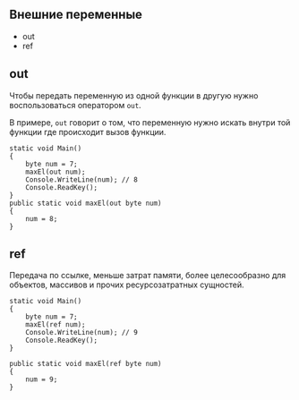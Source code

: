 ## Внешние переменные
* out
* ref

## out
Чтобы передать переменную из одной функции в другую нужно воспользоваться оператором `out`.

В примере, `out` говорит о том, что переменную нужно искать внутри той функции где происходит вызов функции.

    static void Main()
    {
        byte num = 7;
        maxEl(out num);
        Console.WriteLine(num); // 8
        Console.ReadKey();
    }
    public static void maxEl(out byte num)
    {
        num = 8;
    }

## ref
Передача по ссылке, меньше затрат памяти, более целесообразно для объектов, массивов и прочих ресурсозатратных сущностей.

    static void Main()
    {
        byte num = 7;
        maxEl(ref num);
        Console.WriteLine(num); // 9
        Console.ReadKey();
    }

    public static void maxEl(ref byte num)
    {
        num = 9;
    }